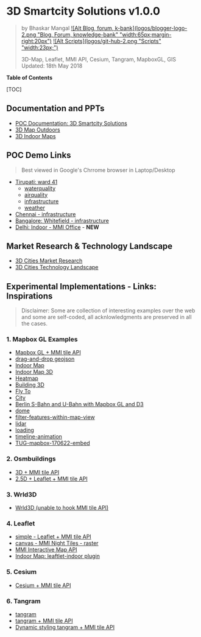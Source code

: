 # 3D Smartcity Solutions v1.0.0
> by Bhaskar Mangal
>[![Alt Blog, forum, k-bank](logos/blogger-logo-2.png "Blog, Forum, knowledge-bank"  "width:65px;margin-right:20px")](http://hdmapforselfdrivingcar.blogspot.in/) [![Alt Scripts](logos/git-hub-2.png "Scripts"  "width:23px;")](https://github.com/mangalbhaskar/linuxscripts)
>
> 3D-Map, Leaflet, MMI API, Cesium, Tangram, MapboxGL, GIS
> Updated: 18th May 2018

**Table of Contents**

[TOC]

## Documentation and PPTs
* [POC Documentation: 3D Smartcity Solutions](mapboxgl/smartcity)
* [3D Map Outdoors](docs/3d-city-ppt.pdf)
* [3D Indoor Maps](docs/3d-HD-IndoorMaps-ppt.pdf)

## POC Demo Links
> Best viewed in Google's Chrrome browser in Laptop/Desktop

* [Tirupati: ward 41]()
	* [waterquality](mapboxgl/smartcity/waterquality?q=tirupati)
	* [airquality](mapboxgl/smartcity/airquality?q=tirupati)
	* [infrastructure](mapboxgl/smartcity/infrastructure?q=tirupati)
	* [weather](mapboxgl/smartcity/weather?q=tirupati)
* [Chennai - infrastructure](mapboxgl/smartcity/infrastructure?q=chennai)
* [Bangalore: Whitefield - infrastructure](mapboxgl/smartcity/infrastructure?q=bangalore)
* [Delhi: Indoor - MMI Office](mapboxgl/smartcity/indoor?q=delhi) - **NEW**

## Market Research & Technology Landscape
* [3D Cities Market Research](3d-cities-competitors-landscape.html)
* [3D Cities Technology Landscape](3d-cities.html)

## Experimental Implementations - Links: Inspirations
> Disclaimer:
> Some are collection of interesting examples over the web and some are self-coded, all acknlowledgments are preserved in all the cases.

### 1. Mapbox GL Examples
* [Mapbox GL + MMI tile API](mapboxgl/index-2.html)
* [drag-and-drop geojson](mapboxgl/dragdrop/)
* [Indoor Map](mapboxgl/indoormap.html)
* [Indoor Map 3D](mapboxgl/indoormap-3d.html)
* [Heatmap](mapboxgl/heatmap-layer.html)
* [Building 3D](mapboxgl/building-3d.html)
* [Fly To](mapboxgl/flyto.html)
* [City](mapboxgl/city.html)
* [Berlin S-Bahn and U-Bahn with Mapbox GL and D3](mapboxgl/d3-1.html)
* [dome](mapboxgl/dome.html)
* [filter-features-within-map-view](mapboxgl/filter-features-within-map-view.html)
* [lidar](lidar.html)
* [loading](loading.html)
* [timeline-animation](timeline-animation.html)
* [TUG-mapbox-170622-embed](TUG-mapbox-170622-embed.html)

### 2. Osmbuildings
* [3D + MMI tile API](osm/dist/index-2.html)
* [2.5D + Leaflet + MMI tile API](osm/dist/index-3.html)

### 3. Wrld3D
* [Wrld3D (unable to hook MMI tile API)](wrld3d/)

### 4. Leaflet
* [simple - Leaflet + MMI tile API](leaflet/index-0.html)
* [canvas - MMI Night Tiles - raster](leaflet/canvas.html)
* [MMI Interactive Map API](leaflet/index-1.html)
* [Indoor Map: leaftlet-indoor plugin](leaflet/indoor/examples/)

### 5. Cesium
* [Cesium + MMI tile API](cesium/Apps/3d.html)

### 6. Tangram
* [tangram](tangram/index-0.html)
* [tangram + MMI tile API](tangram/index.html)
* [Dynamic styling tangram + MMI tile API](tangram/index-1.html)
